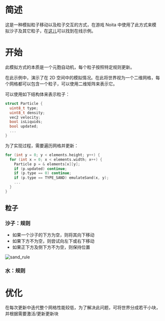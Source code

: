 # 简述
这是一种模拟粒子移动以及粒子交互的方式，在游戏 Noita 中使用了此方式来模拟沙子及其它粒子，在[这儿](https://sandboxels.r74n.com/)可以找到在线示例。

# 开始
此模拟方式的本质是一个元胞自动机，每个粒子按照特定规则更新。

在此示例中，演示了在 2D 空间中的模拟情况。在此将世界视为一个二维网格，每个网格都可以包含一个粒子，可以使用二维矩阵来表示它。

可以使用如下结构体来表示粒子：
```c
struct Particle {
  uint8_t type;
  uint8_t density;
  vec2 velocity;
  bool isLiquids;
  bool updated;
  ...
}
```

为了实现过程，需要遍历网格并更新：

```c
for (int y = 0; y < elements.height; y++) {
  for (int x = 0; x < elements.width; x++) {
    Particle p = & elements[x][y];
    if (p.updated) continue;
    if (p.type == 0) continue;
    if (p.type == TYPE_SAND) emulateSand(x, y);
    ...
  }
}
```

## 粒子
### 沙子：规则

- 如果一个沙子的下方为空，则将其向下移动
- 如果下方不为空，则尝试向左下或右下移动
- 如果正下方及侧下方不为空，则保持位置

![sand_rule](https://github.com/user-attachments/assets/6885ccf7-a6f9-4c7b-bc4d-7548a0e9b600)

### 水：规则


# 优化
在每次更新中迭代整个网格性能较低，为了解决此问题，可将世界分成若干小块，并根据需要激活/更新更新块